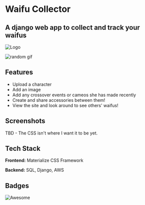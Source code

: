 
# Waifu Collector

## A django web app to collect and track your waifus

![Logo](https://i.imgur.com/YgphPxj.png)

![random gif](https://waifu.now.sh/sfw/wink)

## Features

- Upload a character
- Add an image
- Add any crossover events or cameos she has made recently
- Create and share accessories between them!
- View the site and look around to see others' waifus!

## Screenshots

TBD - The CSS isn't where I want it to be yet.
  
## Tech Stack

**Frontend:** Materialize CSS Framework

**Backend:** SQL, Django, AWS

## Badges

![Awesome](https://camo.githubusercontent.com/64f8905651212a80869afbecbf0a9c52a5d1e70beab750dea40a994fa9a9f3c6/68747470733a2f2f617765736f6d652e72652f62616467652e737667)
